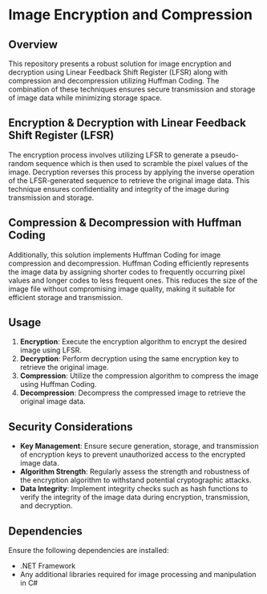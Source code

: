 # Image Encryption and Compression

## Overview
This repository presents a robust solution for image encryption and decryption using Linear Feedback Shift Register (LFSR) along with compression and decompression utilizing Huffman Coding. The combination of these techniques ensures secure transmission and storage of image data while minimizing storage space.

## Encryption & Decryption with Linear Feedback Shift Register (LFSR)
The encryption process involves utilizing LFSR to generate a pseudo-random sequence which is then used to scramble the pixel values of the image. Decryption reverses this process by applying the inverse operation of the LFSR-generated sequence to retrieve the original image data. This technique ensures confidentiality and integrity of the image during transmission and storage.

## Compression & Decompression with Huffman Coding
Additionally, this solution implements Huffman Coding for image compression and decompression. Huffman Coding efficiently represents the image data by assigning shorter codes to frequently occurring pixel values and longer codes to less frequent ones. This reduces the size of the image file without compromising image quality, making it suitable for efficient storage and transmission.

## Usage
1. **Encryption**: Execute the encryption algorithm to encrypt the desired image using LFSR.
2. **Decryption**: Perform decryption using the same encryption key to retrieve the original image.
3. **Compression**: Utilize the compression algorithm to compress the image using Huffman Coding.
4. **Decompression**: Decompress the compressed image to retrieve the original image data.

## Security Considerations
- **Key Management**: Ensure secure generation, storage, and transmission of encryption keys to prevent unauthorized access to the encrypted image data.
- **Algorithm Strength**: Regularly assess the strength and robustness of the encryption algorithm to withstand potential cryptographic attacks.
- **Data Integrity**: Implement integrity checks such as hash functions to verify the integrity of the image data during encryption, transmission, and decryption.

## Dependencies
Ensure the following dependencies are installed:
- .NET Framework
- Any additional libraries required for image processing and manipulation in C#
